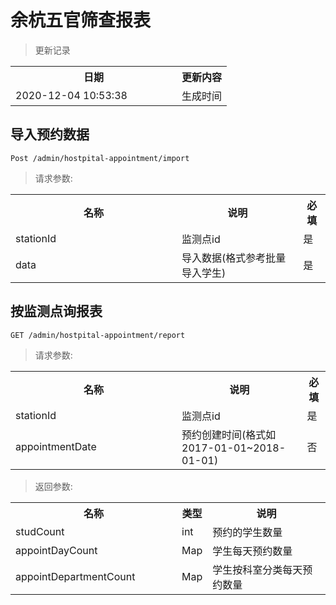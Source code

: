 # 余杭五官筛查报表

> 更新记录

<table>
    <tr>
        <th style="width:250px;">日期</th>
        <th>更新内容</th>
    </tr>
    <tr>
        <td>2020-12-04 10:53:38</td>
        <td>生成时间</td>
    </tr>
</table>

## 导入预约数据
```
Post /admin/hostpital-appointment/import
```
> 请求参数:
 <table>
     <tr>
         <th style="width:250px;">名称</th>
         <th>说明</th>
         <th>必填</th>
     </tr>
     <tr>
         <td>stationId</td>
         <td>监测点id</td>
         <td>是</td>
     </tr>
     <tr>
         <td>data</td>
         <td>导入数据(格式参考批量导入学生)</td>
         <td>是</td>
     </tr>
 </table>



## 按监测点询报表

```
GET /admin/hostpital-appointment/report
```

> 请求参数:
 <table>
     <tr>
         <th style="width:250px;">名称</th>
         <th>说明</th>
         <th>必填</th>
     </tr>
     <tr>
         <td>stationId</td>
         <td>监测点id</td>
         <td>是</td>
     </tr>
     <tr>
         <td>appointmentDate</td>
         <td>预约创建时间(格式如 2017-01-01~2018-01-01)</td>
         <td>否 </td>
     </tr>
 </table>
 
 > 返回参数:
  <table>
      <tr>
          <th style="width:250px;">名称</th>
          <th>类型</th>
          <th>说明</th>
      </tr>
      <tr>
          <td>studCount</td>
          <td>int</td>
          <td>预约的学生数量</td>
      </tr>
      <tr>
          <td>appointDayCount</td>
          <td>Map</td>
          <td>学生每天预约数量 </td>
      </tr>
      <tr>
          <td>appointDepartmentCount</td>
          <td>Map</td>
          <td>学生按科室分类每天预约数量</td>
      </tr>
  </table>
